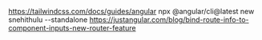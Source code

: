 https://tailwindcss.com/docs/guides/angular
npx @angular/cli@latest new snehithulu --standalone
https://justangular.com/blog/bind-route-info-to-component-inputs-new-router-feature

